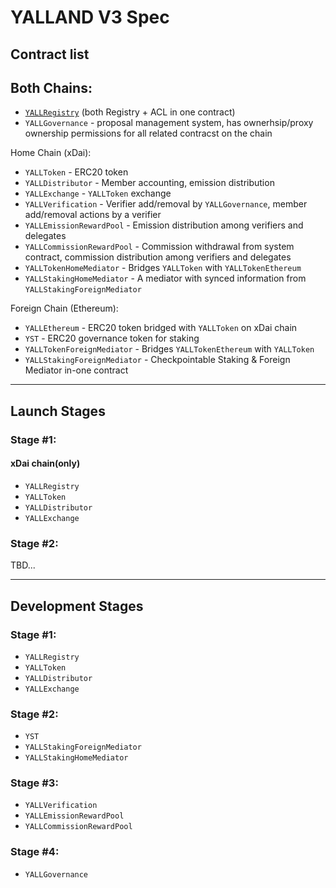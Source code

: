 # YALLAND V3 Spec

## Contract list

## Both Chains:
* [`YALLRegistry`](./YALLRegistry.md) (both Registry + ACL in one contract)
* `YALLGovernance` - proposal management system, has ownerhsip/proxy ownership permissions for all related contracst on the chain

Home Chain (xDai):
* `YALLToken` - ERC20 token
* `YALLDistributor` - Member accounting, emission distribution
* `YALLExchange` - `YALLToken` exchange
* `YALLVerification` - Verifier add/removal by `YALLGovernance`, member add/removal actions by a verifier
* `YALLEmissionRewardPool` - Emission distribution among verifiers and delegates
* `YALLCommissionRewardPool` - Commission withdrawal from system contract, commission distribution among verifiers and delegates
* `YALLTokenHomeMediator` - Bridges `YALLToken` with `YALLTokenEthereum`
* `YALLStakingHomeMediator` - A mediator with synced information from `YALLStakingForeignMediator`

Foreign Chain (Ethereum):
* `YALLEthereum` - ERC20 token bridged with `YALLToken` on xDai chain
* `YST` - ERC20 governance token for staking
* `YALLTokenForeignMediator` - Bridges `YALLTokenEthereum` with `YALLToken`
* `YALLStakingForeignMediator` - Checkpointable Staking & Foreign Mediator in-one contract

--------
## Launch Stages
### Stage #1:
#### xDai chain(only)

* `YALLRegistry`
* `YALLToken`
* `YALLDistributor`
* `YALLExchange`

### Stage #2:

TBD...

--------
## Development Stages
### Stage #1:

* `YALLRegistry`
* `YALLToken`
* `YALLDistributor`
* `YALLExchange`

### Stage #2:

* `YST`
* `YALLStakingForeignMediator`
* `YALLStakingHomeMediator`

### Stage #3:

* `YALLVerification`
* `YALLEmissionRewardPool`
* `YALLCommissionRewardPool`

### Stage #4:

* `YALLGovernance`
